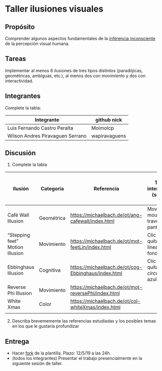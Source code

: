 # Taller ilusiones visuales

## Propósito

Comprender algunos aspectos fundamentales de la [inferencia inconsciente](https://github.com/VisualComputing/Cognitive) de la percepción visual humana.

## Tareas

Implementar al menos 6 ilusiones de tres tipos distintos (paradójicas, geométricas, ambiguas, etc.), al menos dos con movimiento y dos con interactividad.

## Integrantes

Complete la tabla:

| Integrante                       | github nick   |
|----------------------------------|---------------|
| Luis Fernando Castro Peralta     | Moimolcp      |
| Wilson Andres Piravaguen Serrano | wapiravaguens |

## Discusión

1. Complete la tabla

| Ilusión | Categoria | Referencia | Tipo de interactividad (si aplica) | URL código base (si aplica) |
|---------|-----------|------------|------------------------------------|-----------------------------|
|Café Wall Illusion|Geométrica|https://michaelbach.de/ot/ang-cafewall/index.html |Mover el mouse a través de la pantalla|                             |
|“Stepping feet” Motion Illusion|Movimiento|https://michaelbach.de/ot/mot-feetLin/index.html |Clic para quitar las líneas de fondo|                             |
|Ebbinghaus Illusion|Cognitiva|https://michaelbach.de/ot/cog-Ebbinghaus/index.html |Clic para quitar los círculos azules|                             |
|Reverse Phi Illusion|Movimiento|https://michaelbach.de/ot/mot-reversePhi/index.html |                                    |                             |
|White Xmas|Color|https://michaelbach.de/ot/col-whiteXmas/index.html |                                    |                             |
|         |           |            |                                    |                             |

2. Describa brevememente las referencias estudiadas y los posibles temas en los que le gustaría profundizar

## Entrega

* Hacer [fork](https://help.github.com/articles/fork-a-repo/) de la plantilla. Plazo: 12/5/19 a las 24h.
* (todos los integrantes) Presentar el trabajo presencialmente en la siguiente sesión de taller.
